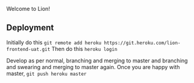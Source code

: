 Welcome to Lion!

## Deployment

Initially do this `git remote add heroku https://git.heroku.com/lion-frontend-uat.git`
Then do this `heroku login`

Develop as per normal, branching and merging to master and branching and swearing and merging to master again. Once you are happy with master, `git push heroku master`
